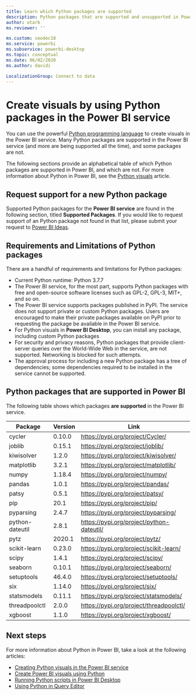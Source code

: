 ```yaml
---
title: Learn which Python packages are supported
description: Python packages that are supported and unsupported in Power BI
author: otarb
ms.reviewer: ''

ms.custom: seodec18
ms.service: powerbi
ms.subservice: powerbi-desktop
ms.topic: conceptual
ms.date: 06/02/2020
ms.author: davidi

LocalizationGroup: Connect to data
---
```

# Create visuals by using Python packages in the Power BI service
You can use the powerful [Python programming language](https://www.python.org/) to create visuals in the Power BI service. Many Python packages are supported in the Power BI service (and more are being supported all the time), and some packages are not.

The following sections provide an alphabetical table of which Python packages are supported in Power BI, and which are not. For more information about Python in Power BI, see the [Python visuals](../visuals/service-python-visuals.md) article.

## Request support for a new Python package
Supported Python packages for the **Power BI service** are found in the following section, titled **Supported Packages**. If you would like to request support of an Python package not found in that list, please submit your request to [Power BI Ideas](https://ideas.powerbi.com).

## Requirements and Limitations of Python packages
There are a handful of requirements and limitations for Python packages:

* Current Python runtime: Python 3.7.7
* The Power BI service, for the most part, supports Python packages with free and open-source software licenses such as GPL-2, GPL-3, MIT+, and so on.
* The Power BI service supports packages published in PyPI. The service does not support private or custom Python packages. Users are encouraged to make their private packages available on PyPI prior to requesting the package be available in the Power BI service.
* For Python visuals in **Power BI Desktop**, you can install any package, including custom Python packages
* For security and privacy reasons, Python packages that provide client-server queries over the World-Wide Web in the service, are not supported. Networking is blocked for such attempts.
* The approval process for including a new Python package has a tree of dependencies; some dependencies required to be installed in the service cannot be supported.

## Python packages that are supported in Power BI
The following table shows which packages **are supported** in the Power BI service.


|        Package        |   Version   |                                   Link                                   |
|-----------------------|-------------|--------------------------------------------------------------------------|
|cycler|0.10.0|https://pypi.org/project/Cycler/|
|joblib|0.15.1|https://pypi.org/project/joblib/|
|kiwisolver|1.2.0|https://pypi.org/project/kiwisolver/|
|matplotlib|3.2.1|https://pypi.org/project/matplotlib/|
|numpy|1.18.4|https://pypi.org/project/numpy/|
|pandas|1.0.1|https://pypi.org/project/pandas/|
|patsy|0.5.1|https://pypi.org/project/patsy/|
|pip|20.1|https://pypi.org/project/pip/|
|pyparsing|2.4.7|https://pypi.org/project/pyparsing/|
|python-dateutil|2.8.1|https://pypi.org/project/python-dateutil/|
|pytz|2020.1|https://pypi.org/project/pytz/|
|scikit-learn|0.23.0|https://pypi.org/project/scikit-learn/|
|scipy|1.4.1|https://pypi.org/project/scipy/|
|seaborn|0.10.1|https://pypi.org/project/seaborn/|
|setuptools|46.4.0|https://pypi.org/project/setuptools/|
|six|1.14.0|https://pypi.org/project/six/|
|statsmodels|0.11.1|https://pypi.org/project/statsmodels/|
|threadpoolctl|2.0.0|https://pypi.org/project/threadpoolctl/|
|xgboost|1.1.0|https://pypi.org/project/xgboost/|


## Next steps
For more information about Python in Power BI, take a look at the following articles:

* [Creating Python visuals in the Power BI service](../visuals/service-python-visuals.md)
* [Create Power BI visuals using Python](../create-reports/desktop-python-visuals.md)
* [Running Python scripts in Power BI Desktop](desktop-python-scripts.md)
* [Using Python in Query Editor](desktop-python-in-query-editor.md)
